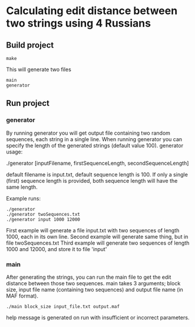 # Calculating edit distance between two strings using 4 Russians 

## Build project

```
make
```

This will generate two files

```
main
generator
```
## Run project
### generator
By running generator you will get output file containing two random sequences, each string in a single line. When running generator you can specify the length of the generated strings (default value 100).
generator usage:

./generator [inputFilename, firstSequenceLength, secondSequenceLength]

default filename is input.txt, default sequence length is 100. If only a single (first) sequence length is provided,
both sequence length will have the same length.

Example runs:
```
./generator
./generator twoSequences.txt
./generator input 1000 12000
```
First example will generate a file input.txt with two sequences of length 1000, each in its own line.
Second example will generate same thing, but in file twoSequences.txt
Third example will generate two sequences of length 1000 and 12000, and store it to file 'input'

### main
After generating the strings, you can run the main file to get the edit distance between those two sequences.
main takes 3 arguments; block size, input file name (containing two sequences) and output file name (in MAF format).

```
./main block_size input_file.txt output.maf
```
help message is generated on run with insufficient or incorrect parameters.

